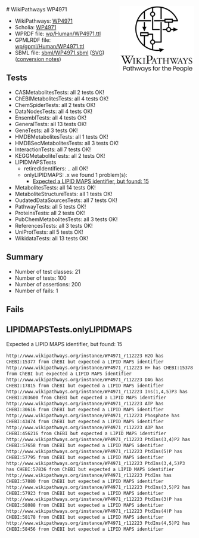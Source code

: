 <img style="float: right; width: 200px" src="../logo.png" />
# WikiPathways WP4971

* WikiPathways: [WP4971](https://identifiers.org/wikipathways:WP4971)
* Scholia: [WP4971](https://scholia.toolforge.org/wikipathways/WP4971)
* WPRDF file: [wp/Human/WP4971.ttl](../wp/Human/WP4971.ttl)
* GPMLRDF file: [wp/gpml/Human/WP4971.ttl](../wp/gpml/Human/WP4971.ttl)
* SBML file: [sbml/WP4971.sbml](../sbml/WP4971.sbml) ([SVG](../sbml/WP4971.svg)) ([conversion notes](../sbml/WP4971.txt))

## Tests
* CASMetabolitesTests: all 2 tests OK!
* ChEBIMetabolitesTests: all 4 tests OK!
* ChemSpiderTests: all 2 tests OK!
* DataNodesTests: all 4 tests OK!
* EnsemblTests: all 4 tests OK!
* GeneralTests: all 13 tests OK!
* GeneTests: all 3 tests OK!
* HMDBMetabolitesTests: all 1 tests OK!
* HMDBSecMetabolitesTests: all 3 tests OK!
* InteractionTests: all 7 tests OK!
* KEGGMetaboliteTests: all 2 tests OK!
* LIPIDMAPSTests
    * retiredIdentifiers: .. all OK!
    * onlyLIPIDMAPS: .x we found 1 problem(s):
        * [Expected a LIPID MAPS identifier, but found: 15](#b4992003)
* MetabolitesTests: all 14 tests OK!
* MetaboliteStructureTests: all 1 tests OK!
* OudatedDataSourcesTests: all 7 tests OK!
* PathwayTests: all 5 tests OK!
* ProteinsTests: all 2 tests OK!
* PubChemMetabolitesTests: all 3 tests OK!
* ReferencesTests: all 3 tests OK!
* UniProtTests: all 5 tests OK!
* WikidataTests: all 13 tests OK!


## Summary

* Number of test classes: 21
* Number of tests: 100
* Number of assertions: 200
* Number of fails: 1

## Fails

<a name="b4992003" />

## LIPIDMAPSTests.onlyLIPIDMAPS

Expected a LIPID MAPS identifier, but found: 15
```
http://www.wikipathways.org/instance/WP4971_r112223 H2O has CHEBI:15377 from ChEBI but expected a LIPID MAPS identifier
http://www.wikipathways.org/instance/WP4971_r112223 H+ has CHEBI:15378 from ChEBI but expected a LIPID MAPS identifier
http://www.wikipathways.org/instance/WP4971_r112223 DAG has CHEBI:17815 from ChEBI but expected a LIPID MAPS identifier
http://www.wikipathways.org/instance/WP4971_r112223 Ins(1,4,5)P3 has CHEBI:203600 from ChEBI but expected a LIPID MAPS identifier
http://www.wikipathways.org/instance/WP4971_r112223 ATP has CHEBI:30616 from ChEBI but expected a LIPID MAPS identifier
http://www.wikipathways.org/instance/WP4971_r112223 Phosphate has CHEBI:43474 from ChEBI but expected a LIPID MAPS identifier
http://www.wikipathways.org/instance/WP4971_r112223 ADP has CHEBI:456216 from ChEBI but expected a LIPID MAPS identifier
http://www.wikipathways.org/instance/WP4971_r112223 PtdIns(3,4)P2 has CHEBI:57658 from ChEBI but expected a LIPID MAPS identifier
http://www.wikipathways.org/instance/WP4971_r112223 PtdIns(5)P has CHEBI:57795 from ChEBI but expected a LIPID MAPS identifier
http://www.wikipathways.org/instance/WP4971_r112223 PtdIns(3,4,5)P3 has CHEBI:57836 from ChEBI but expected a LIPID MAPS identifier
http://www.wikipathways.org/instance/WP4971_r112223 PtdIns has CHEBI:57880 from ChEBI but expected a LIPID MAPS identifier
http://www.wikipathways.org/instance/WP4971_r112223 PtdIns(3,5)P2 has CHEBI:57923 from ChEBI but expected a LIPID MAPS identifier
http://www.wikipathways.org/instance/WP4971_r112223 PtdIns(3)P has CHEBI:58088 from ChEBI but expected a LIPID MAPS identifier
http://www.wikipathways.org/instance/WP4971_r112223 PtdIns(4)P has CHEBI:58178 from ChEBI but expected a LIPID MAPS identifier
http://www.wikipathways.org/instance/WP4971_r112223 PtdIns(4,5)P2 has CHEBI:58456 from ChEBI but expected a LIPID MAPS identifier
```

